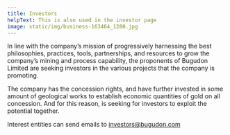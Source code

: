```yaml
---
title: Investors
helpText: This is also used in the investor page
image: static/img/business-163464_1280.jpg
---
```

In line with the company’s mission of progressively harnessing the best philosophies,
practices, tools, partnerships, and resources to grow the company’s mining and process
capability, the proponents of Bugudon Limited are seeking investors in the various projects
that the company is promoting.

The company has the concession rights, and have further invested in some amount of geological
works to establish economic quantities of gold on all concession. And for this reason, is
seeking for investors to exploit the potential together.

Interest entities can send emails to investors@bugudon.com